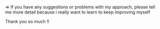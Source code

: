 => If you have any suggestions or problems with my approach, please tell me more detail
because i really want to learn to keep improving myself

Thank you so much !!
